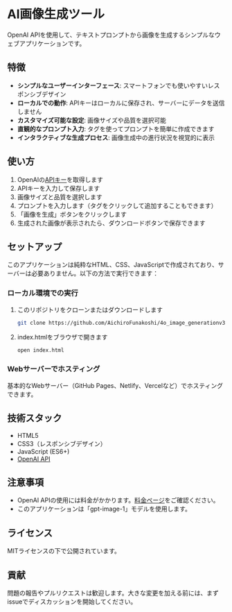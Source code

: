# AI画像生成ツール

OpenAI APIを使用して、テキストプロンプトから画像を生成するシンプルなウェブアプリケーションです。

## 特徴

- **シンプルなユーザーインターフェース**: スマートフォンでも使いやすいレスポンシブデザイン
- **ローカルでの動作**: APIキーはローカルに保存され、サーバーにデータを送信しません
- **カスタマイズ可能な設定**: 画像サイズや品質を選択可能
- **直観的なプロンプト入力**: タグを使ってプロンプトを簡単に作成できます
- **インタラクティブな生成プロセス**: 画像生成中の進行状況を視覚的に表示

## 使い方

1. OpenAIの[APIキー](https://platform.openai.com/api-keys)を取得します
2. APIキーを入力して保存します
3. 画像サイズと品質を選択します
4. プロンプトを入力します（タグをクリックして追加することもできます）
5. 「画像を生成」ボタンをクリックします
6. 生成された画像が表示されたら、ダウンロードボタンで保存できます

## セットアップ

このアプリケーションは純粋なHTML、CSS、JavaScriptで作成されており、サーバーは必要ありません。以下の方法で実行できます：

### ローカル環境での実行

1. このリポジトリをクローンまたはダウンロードします
   ```bash
   git clone https://github.com/AichiroFunakoshi/4o_image_generationv3.0.git
   ```

2. index.htmlをブラウザで開きます
   ```bash
   open index.html
   ```

### Webサーバーでホスティング

基本的なWebサーバー（GitHub Pages、Netlify、Vercelなど）でホスティングできます。

## 技術スタック

- HTML5
- CSS3（レスポンシブデザイン）
- JavaScript (ES6+)
- [OpenAI API](https://platform.openai.com/)

## 注意事項

- OpenAI APIの使用には料金がかかります。[料金ページ](https://openai.com/pricing)をご確認ください。
- このアプリケーションは「gpt-image-1」モデルを使用します。

## ライセンス

MITライセンスの下で公開されています。

## 貢献

問題の報告やプルリクエストは歓迎します。大きな変更を加える前には、まずissueでディスカッションを開始してください。